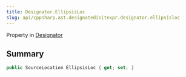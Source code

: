```yaml
---
title: Designator.EllipsisLoc
slug: api/cppsharp.ast.designatedinitexpr.designator.ellipsisloc
---
```

Property in [Designator](/api/cppsharp/ast/designatedinitexpr/designator)

## Summary



```csharp
public SourceLocation EllipsisLoc { get; set; }
```

